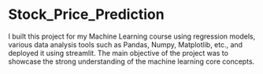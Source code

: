 # Stock_Price_Prediction
I built this project for my Machine Learning course using regression models, various data analysis tools such as Pandas, Numpy, Matplotlib, etc., and deployed it using streamlit. The main objective of the project was to showcase the strong understanding of the machine learning core concepts.
